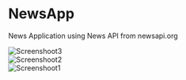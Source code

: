 # NewsApp
News Application using News API from newsapi.org

![Screenshoot3](https://user-images.githubusercontent.com/25424598/188263771-1629756c-9138-452e-8cc1-91cb1df2c442.jpeg) <br/>
![Screenshoot2](https://user-images.githubusercontent.com/25424598/188263834-9e467778-8300-41f9-9813-47b488322182.jpeg) <br/>
![Screenshoot1](https://user-images.githubusercontent.com/25424598/188263775-53bfd235-5c5d-4e10-a8db-188cb1bf6030.jpeg)
